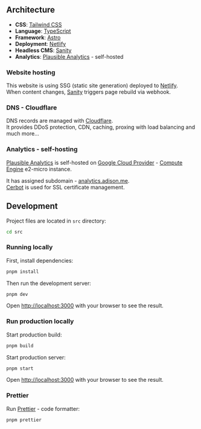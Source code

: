 ## Architecture

- **CSS**: [Tailwind CSS](https://tailwindcss.com)
- **Language**: [TypeScript](https://www.typescriptlang.org)
- **Framework**: [Astro](https://astro.build)
- **Deployment**: [Netlify](https://netlify.com)
- **Headless CMS**: [Sanity](https://sanity.io)
- **Analytics**: [Plausible Analytics](https://plausible.io) - self-hosted

### Website hosting

This website is using SSG (static site generation) deployed to [Netlify](https://netlify.com).  
When content changes, [Sanity](https://sanity.io) triggers page rebuild via webhook.

### DNS - Cloudflare

DNS records are managed with [Cloudflare](https://www.cloudflare.com).  
It provides DDoS protection, CDN, caching, proxing with load balancing and much more...

### Analytics - self-hosting

[Plausible Analytics](https://plausible.io) is self-hosted on [Google Cloud Provider](https://cloud.google.com) - [Compute Engine](https://cloud.google.com/compute) e2-micro instance.

It has assigned subdomain - [analytics.adison.me](https://analytics.adison.me).  
[Cerbot](https://certbot.eff.org) is used for SSL certificate management.

## Development

Project files are located in `src` directory:

```bash
cd src
```

### Running locally

First, install dependencies:

```bash
pnpm install
```

Then run the development server:

```bash
pnpm dev
```

Open [http://localhost:3000](http://localhost:3000) with your browser to see the result.

### Run production locally

Start production build:

```bash
pnpm build
```

Start production server:

```bash
pnpm start
```

Open [http://localhost:3000](http://localhost:3000) with your browser to see the result.

### Prettier

Run [Prettier](https://prettier.io) - code formatter:

```bash
pnpm prettier
```
